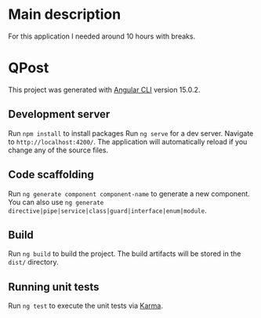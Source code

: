 # Main description

For this application I needed around 10 hours with breaks.

# QPost

This project was generated with [Angular CLI](https://github.com/angular/angular-cli) version 15.0.2.

## Development server

Run `npm install` to install packages
Run `ng serve` for a dev server. Navigate to `http://localhost:4200/`. The application will automatically reload if you change any of the source files.

## Code scaffolding

Run `ng generate component component-name` to generate a new component. You can also use `ng generate directive|pipe|service|class|guard|interface|enum|module`.

## Build

Run `ng build` to build the project. The build artifacts will be stored in the `dist/` directory.

## Running unit tests

Run `ng test` to execute the unit tests via [Karma](https://karma-runner.github.io).

